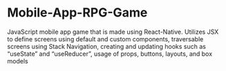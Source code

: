 # Mobile-App-RPG-Game
JavaScript mobile app game that is made using React-Native. Utilizes JSX to define screens using default and custom components, traversable screens using Stack Navigation, creating and updating hooks such as “useState” and “useReducer”, usage of props, buttons, layouts, and box models 
